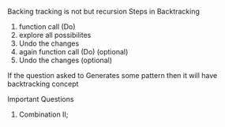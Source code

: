 Backing tracking is not but recursion
Steps in Backtracking
1) function call (Do)
2) explore all possibilites
3) Undo the changes
4) again  function call (Do) (optional)
5) Undo the changes (optional)

If the question asked to Generates some pattern then it will have backtracking concept

Important Questions
1) Combination II;